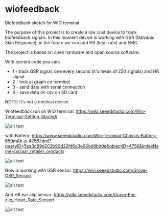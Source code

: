 # wiofeedback
Biofeedback sketch for WIO terminal

The purpose of this project is to create a low cost device to track biofeedback signals.
In this moment device is working with GSR (Galvanic Skin Response), in the future we can add HR (hear rate) and EMG.

The project is based on open hardware and open source software.

With current code you can:
- 1 - track GSR signal, one every second (it's mean of 250 signals) and HR signal
- 2 - look at graph on terminal
- 3 - send data with serial connection
- 4 - save data on csv on SD card

NOTE: It's not a medical device

Wiofeedback run on WIO terminal:
https://wiki.seeedstudio.com/Wio-Terminal-Getting-Started/

![alt text](https://files.seeedstudio.com/wiki/Wio-Terminal/img/Wio-Terminal-Wiki.jpg)

with Battery:
https://www.seeedstudio.com/Wio-Terminal-Chassis-Battery-650mAh-p-4756.html?queryID=5ea3c89d203b90d22fd6d3e90bd9bb0e&objectID=4756&indexName=bazaar_retailer_products

![alt text](https://media-cdn.seeedstudio.com/media/catalog/product/cache/bb49d3ec4ee05b6f018e93f896b8a25d/0/0/000_feature_.png)

Now is working with GSR sensor:
https://wiki.seeedstudio.com/Grove-GSR_Sensor/

![alt text](https://files.seeedstudio.com/wiki/Grove-GSR_Sensor/img/GSR.jpg)

And HR ear clip sensor:
https://wiki.seeedstudio.com/Grove-Ear-clip_Heart_Rate_Sensor/

![alt text](https://files.seeedstudio.com/wiki/Grove-Ear-clip_Heart_Rate_Sensor/img/Heart_rate_ear_clip_kit.jpg)

